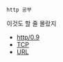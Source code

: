 ```
http 공부
```

이것도 할 줄 몰랐지

- [http/0.9](./docs/http.md)
- [TCP](./docs/TCP.md)
- [URL](./docs/URL.md)
